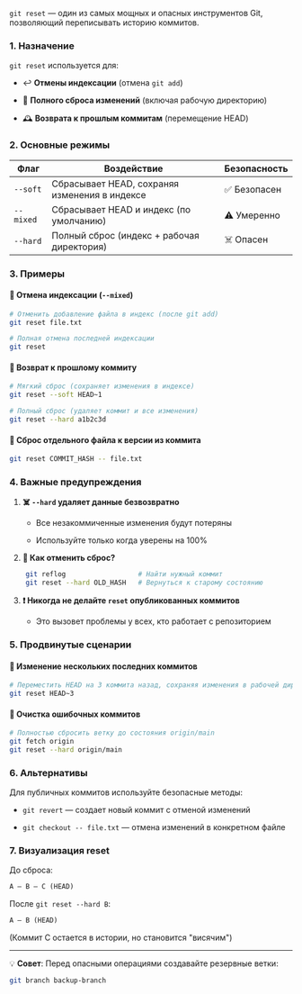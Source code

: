 `git reset` — один из самых мощных и опасных инструментов Git, позволяющий переписывать историю коммитов.

### 1. Назначение

`git reset` используется для:

- ↩️ **Отмены индексации** (отмена `git add`)

- 🧹 **Полного сброса изменений** (включая рабочую директорию)

- 🕰️ **Возврата к прошлым коммитам** (перемещение HEAD)

### 2. Основные режимы

| Флаг      | Воздействие                                   | Безопасность |
| --------- | --------------------------------------------- | ------------ |
| `--soft`  | Сбрасывает HEAD, сохраняя изменения в индексе | ✅ Безопасен  |
| `--mixed` | Сбрасывает HEAD и индекс (по умолчанию)       | ⚠️ Умеренно  |
| `--hard`  | Полный сброс (индекс + рабочая директория)    | ☠️ Опасен    |

### 3. Примеры

#### 🔹 Отмена индексации (`--mixed`)

```bash
# Отменить добавление файла в индекс (после git add)  
git reset file.txt  

# Полная отмена последней индексации  
git reset  
```
#### 🔹 Возврат к прошлому коммиту

```bash
# Мягкий сброс (сохраняет изменения в индексе)  
git reset --soft HEAD~1  

# Полный сброс (удаляет коммит и все изменения)  
git reset --hard a1b2c3d  

```
#### 🔹 Сброс отдельного файла к версии из коммита

```bash
git reset COMMIT_HASH -- file.txt  
```
### 4. Важные предупреждения

1. **☠️ `--hard` удаляет данные безвозвратно**
    
    - Все незакоммиченные изменения будут потеряны
    
    - Используйте только когда уверены на 100%
    
2. **🔄 Как отменить сброс?**
```bash
    git reflog                  # Найти нужный коммит  
    git reset --hard OLD_HASH   # Вернуться к старому состоянию  
```   
  
3. **❗ Никогда не делайте `reset` опубликованных коммитов**
    
    - Это вызовет проблемы у всех, кто работает с репозиторием

### 5. Продвинутые сценарии

#### 🔸 Изменение нескольких последних коммитов
```bash
# Переместить HEAD на 3 коммита назад, сохраняя изменения в рабочей директории  
git reset HEAD~3  
```
#### 🔸 Очистка ошибочных коммитов
```bash
# Полностью сбросить ветку до состояния origin/main  
git fetch origin  
git reset --hard origin/main  
```
### 6. Альтернативы

Для публичных коммитов используйте безопасные методы:

- `git revert` — создает новый коммит с отменой изменений

- `git checkout -- file.txt` — отмена изменений в конкретном файле

### 7. Визуализация reset

До сброса:

```txt
A — B — C (HEAD)  
```
После `git reset --hard B`:

```txt
A — B (HEAD)
```

(Коммит C остается в истории, но становится "висячим")

---

💡 **Совет**: Перед опасными операциями создавайте резервные ветки:

```bash
git branch backup-branch
```